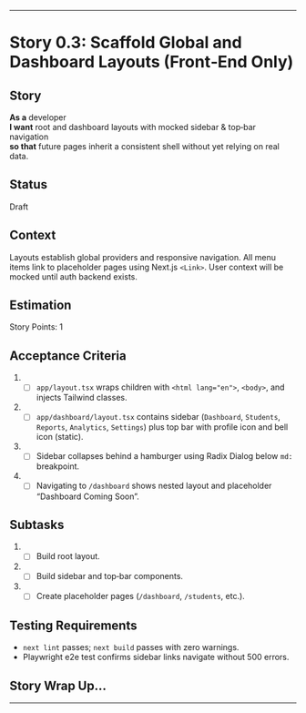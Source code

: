 ---

# Story 0.3: Scaffold Global and Dashboard Layouts (Front‑End Only)

## Story
**As a** developer  
**I want** root and dashboard layouts with mocked sidebar & top‑bar navigation  
**so that** future pages inherit a consistent shell without yet relying on real data.

## Status
Draft

## Context
Layouts establish global providers and responsive navigation. All menu items link to placeholder pages using Next.js `<Link>`. User context will be mocked until auth backend exists.

## Estimation
Story Points: 1

## Acceptance Criteria
1. - [ ] `app/layout.tsx` wraps children with `<html lang="en">`, `<body>`, and injects Tailwind classes.
2. - [ ] `app/dashboard/layout.tsx` contains sidebar (`Dashboard`, `Students`, `Reports`, `Analytics`, `Settings`) plus top bar with profile icon and bell icon (static).
3. - [ ] Sidebar collapses behind a hamburger using Radix Dialog below `md:` breakpoint.
4. - [ ] Navigating to `/dashboard` shows nested layout and placeholder “Dashboard Coming Soon”.

## Subtasks
1. - [ ] Build root layout.
2. - [ ] Build sidebar and top‑bar components.
3. - [ ] Create placeholder pages (`/dashboard`, `/students`, etc.).

## Testing Requirements
- `next lint` passes; `next build` passes with zero warnings.
- Playwright e2e test confirms sidebar links navigate without 500 errors.

## Story Wrap Up…
<!-- empty section -->

---